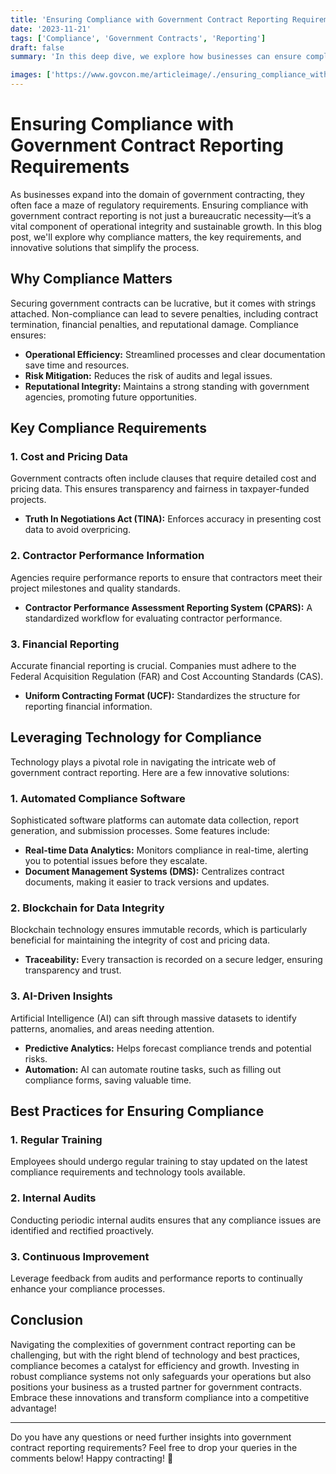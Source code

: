 ```yaml
---
title: 'Ensuring Compliance with Government Contract Reporting Requirements'
date: '2023-11-21'
tags: ['Compliance', 'Government Contracts', 'Reporting']
draft: false
summary: 'In this deep dive, we explore how businesses can ensure compliance with stringent government contract reporting requirements using innovative technology solutions!'

images: ['https://www.govcon.me/articleimage/./ensuring_compliance_with_government_contract_reporting_requirements.webp']
---
```


# Ensuring Compliance with Government Contract Reporting Requirements

As businesses expand into the domain of government contracting, they often face a maze of regulatory requirements. Ensuring compliance with government contract reporting is not just a bureaucratic necessity—it’s a vital component of operational integrity and sustainable growth. In this blog post, we'll explore why compliance matters, the key requirements, and innovative solutions that simplify the process.

## Why Compliance Matters

Securing government contracts can be lucrative, but it comes with strings attached. Non-compliance can lead to severe penalties, including contract termination, financial penalties, and reputational damage. Compliance ensures:

- **Operational Efficiency:** Streamlined processes and clear documentation save time and resources.
- **Risk Mitigation:** Reduces the risk of audits and legal issues.
- **Reputational Integrity:** Maintains a strong standing with government agencies, promoting future opportunities.

## Key Compliance Requirements

### 1. **Cost and Pricing Data**
Government contracts often include clauses that require detailed cost and pricing data. This ensures transparency and fairness in taxpayer-funded projects.

- **Truth In Negotiations Act (TINA):** Enforces accuracy in presenting cost data to avoid overpricing.

### 2. **Contractor Performance Information**
Agencies require performance reports to ensure that contractors meet their project milestones and quality standards.

- **Contractor Performance Assessment Reporting System (CPARS):** A standardized workflow for evaluating contractor performance.

### 3. **Financial Reporting**
Accurate financial reporting is crucial. Companies must adhere to the Federal Acquisition Regulation (FAR) and Cost Accounting Standards (CAS).

- **Uniform Contracting Format (UCF):** Standardizes the structure for reporting financial information.

## Leveraging Technology for Compliance

Technology plays a pivotal role in navigating the intricate web of government contract reporting. Here are a few innovative solutions:

### 1. **Automated Compliance Software**
Sophisticated software platforms can automate data collection, report generation, and submission processes. Some features include:

- **Real-time Data Analytics:** Monitors compliance in real-time, alerting you to potential issues before they escalate.
- **Document Management Systems (DMS):** Centralizes contract documents, making it easier to track versions and updates.

### 2. **Blockchain for Data Integrity**
Blockchain technology ensures immutable records, which is particularly beneficial for maintaining the integrity of cost and pricing data.

- **Traceability:** Every transaction is recorded on a secure ledger, ensuring transparency and trust.

### 3. **AI-Driven Insights**
Artificial Intelligence (AI) can sift through massive datasets to identify patterns, anomalies, and areas needing attention.

- **Predictive Analytics:** Helps forecast compliance trends and potential risks.
- **Automation:** AI can automate routine tasks, such as filling out compliance forms, saving valuable time.

## Best Practices for Ensuring Compliance

### 1. **Regular Training**
Employees should undergo regular training to stay updated on the latest compliance requirements and technology tools available.

### 2. **Internal Audits**
Conducting periodic internal audits ensures that any compliance issues are identified and rectified proactively.

### 3. **Continuous Improvement**
Leverage feedback from audits and performance reports to continually enhance your compliance processes.

## Conclusion

Navigating the complexities of government contract reporting can be challenging, but with the right blend of technology and best practices, compliance becomes a catalyst for efficiency and growth. Investing in robust compliance systems not only safeguards your operations but also positions your business as a trusted partner for government contracts. Embrace these innovations and transform compliance into a competitive advantage!

---

Do you have any questions or need further insights into government contract reporting requirements? Feel free to drop your queries in the comments below! Happy contracting! 🚀